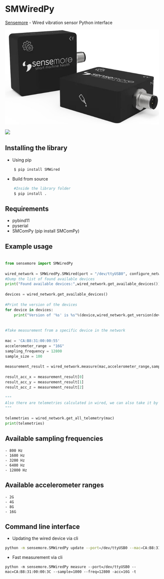# SMWiredPy
[Sensemore](https://sensemore.io) - Wired vibration sensor Python interface 


![Wired](https://github.com/sensemore/SMWiredPy/blob/master/img/wired.jpg?raw=true)

<a href="https://github.com/sensemore/SMWiredPy"><img width="50" style="line-height:10px" src="https://github.githubassets.com/images/modules/logos_page/GitHub-Mark.png"></img></a>

## Installing the library

- Using pip
```bash
	$ pip install SMWired
```
- Build from source

```bash
	#Inside the library folder
	$ pip install .
```
## Requirements
- pybind11
- pyserial
- SMComPy (pip install SMComPy)

## Example usage

``` python

from sensemore import SMWiredPy

wired_network = SMWiredPy.SMWired(port = "/dev/ttyUSB0", configure_network='auto', max_device_number=2)
#Dump the list of found available devices
print("Found available devices:",wired_network.get_available_devices())

devices = wired_network.get_available_devices()

#Print the version of the devices
for device in devices:
	print("Version of '%s' is %s"%(device,wired_network.get_version(device)))


#Take measurement from a specific device in the network

mac = 'CA:B8:31:00:00:55'
accelerometer_range = "16G"
sampling_frequency = 12800
sample_size = 100

measurement_result = wired_network.measure(mac,accelerometer_range,sampling_frequency,sample_size)

result_acc_x = measurement_result[0]
result_acc_y = measurement_result[1]
result_acc_z = measurement_result[2]

"""
Also there are telemetries calculated in wired, we can also take it by calling get_all_telemetry
"""

telemetries = wired_network.get_all_telemetry(mac)
print(telemetries)


```

## Available sampling frequencies

```
- 800 Hz
- 1600 Hz
- 3200 Hz
- 6400 Hz
- 12800 Hz
```

## Available accelerometer ranges

```
- 2G
- 4G
- 8G
- 16G
```


## Command line interface


- Updating the wired device via cli
```bash
python -m sensemore.SMWiredPy update --port=/dev/ttyUSB0 --mac=CA:B8:31:00:00:3C --file=Wiredv1_0_13.bin 
```
- Fast measurement via cli
```
python -m sensemore.SMWiredPy measure --port=/dev/ttyUSB0 --mac=CA:B8:31:00:00:3C --sample=1000 --freq=12800 -acc=16G -t
```

